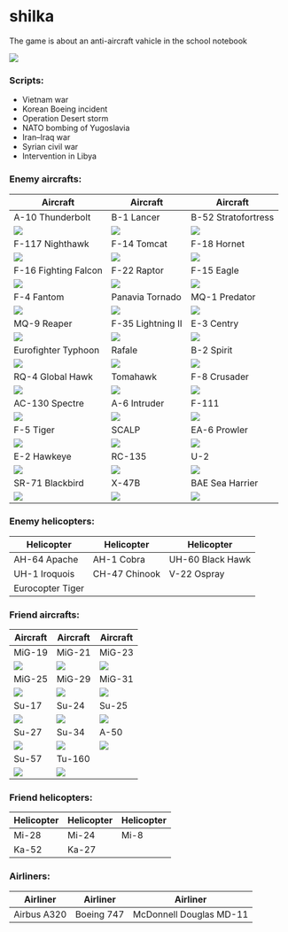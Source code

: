 # shilka
The game is about an anti-aircraft vahicle in the school notebook

![](https://s8.hostingkartinok.com/uploads/images/2018/06/e4b2be354e64b30273c7896a3671ecb2.png)

### Scripts:
- Vietnam war
- Korean Boeing incident
- Operation Desert storm
- NATO bombing of Yugoslavia
- Iran–Iraq war
- Syrian civil war
- Intervention in Libya


### Enemy aircrafts:

| Aircraft | Aircraft | Aircraft |
| ------------- | ------------- | ------------- |
| A-10 Thunderbolt | B-1 Lancer | B-52 Stratofortress |
| ![](https://s8.hostingkartinok.com/uploads/images/2018/08/89e0825468f03a173201d047ebc4f1bc.png) | ![](https://s8.hostingkartinok.com/uploads/images/2018/08/a738aa6bcb29197aed59eb9b1eaf235a.png) | ![](https://s8.hostingkartinok.com/uploads/images/2018/08/93203e95ea64ba310510b9f80bcd5fe7.png) |
| F-117 Nighthawk | F-14 Tomcat | F-18 Hornet |
| ![](https://s8.hostingkartinok.com/uploads/images/2018/08/d74f68c6194011ad3d17e89e6305a120.png) | ![](https://s8.hostingkartinok.com/uploads/images/2018/08/a3438b5bbccd92d505e7c86cf5a55ed9.png) | ![](https://s8.hostingkartinok.com/uploads/images/2018/08/b6f15559fa70c52a36782d45106804ff.png) |
| F-16 Fighting Falcon | F-22 Raptor | F-15 Eagle |
| ![](https://s8.hostingkartinok.com/uploads/images/2018/08/cc8533b9472efb2cfb382c5854f7a133.png) | ![](https://s8.hostingkartinok.com/uploads/images/2018/08/7478a2f7ae1a9c58c1ef19f0cda45474.png) | ![](https://s8.hostingkartinok.com/uploads/images/2018/08/b5efc0bdcc5832c6734265c6988df50c.png) |
| F-4 Fantom | Panavia Tornado |MQ-1 Predator |
| ![](https://s8.hostingkartinok.com/uploads/images/2018/08/42a8fd8759d23cf0a9c448ea30dfe482.png) | ![](https://s8.hostingkartinok.com/uploads/images/2018/08/1e148c553a5994b190f27365db86c571.png) | ![](https://s8.hostingkartinok.com/uploads/images/2018/08/b4dfa55748ee2cebce83b53ad49bbe64.png) |
| MQ-9 Reaper | F-35 Lightning II | E-3 Centry |
| ![](https://s8.hostingkartinok.com/uploads/images/2018/08/79554bdd1c63650d346aec018cbd352a.png) | ![](https://s8.hostingkartinok.com/uploads/images/2018/08/25a19ce45e30444eb734da1d75ed65d0.png) | ![](https://s8.hostingkartinok.com/uploads/images/2018/08/3bdb032ae901de811b58ab96e2119537.png) |
| Eurofighter Typhoon | Rafale | B-2 Spirit |
| ![](https://s8.hostingkartinok.com/uploads/images/2018/08/bc690dc37f4466908efa1c0f7f983a99.png) | ![](https://s8.hostingkartinok.com/uploads/images/2018/08/0be51bf342194e864d1788e249ec8387.png) | ![](https://s8.hostingkartinok.com/uploads/images/2018/08/e9419639b843ec096a62b37d3eac4c9d.png) |
| RQ-4 Global Hawk | Tomahawk | F-8 Crusader |
| ![](https://s8.hostingkartinok.com/uploads/images/2018/08/b828381147909126688cc0b1041a5949.png) | ![](https://s8.hostingkartinok.com/uploads/images/2018/08/41708848593eb37abc4607b801840540.png) | ![](https://s8.hostingkartinok.com/uploads/images/2018/08/606dfc5f6d45554e901ab71eb7436794.png) |
| AC-130 Spectre | A-6 Intruder | F-111 |
| ![](https://s8.hostingkartinok.com/uploads/images/2018/08/13c127c02f3ce40354d358049d2c5837.png) | ![](https://s8.hostingkartinok.com/uploads/images/2018/08/58274eda8414cee07d093e243c93b1e6.png) | ![](https://s8.hostingkartinok.com/uploads/images/2018/08/055ecf49313f1af082f41953fb0f1c00.png) |
| F-5 Tiger | SCALP | EA-6 Prowler |
| ![](https://s8.hostingkartinok.com/uploads/images/2018/08/f1e0b2b7777669e50d54223ba8a732c2.png) | ![](https://s8.hostingkartinok.com/uploads/images/2018/08/03c3dfc1a8da3e71876382935e72a5e8.png) | ![](https://s8.hostingkartinok.com/uploads/images/2018/08/43a23dd94f2573d408a5736e418f0e8d.png) |
| E-2 Hawkeye | RC-135 | U-2 |
| ![](https://s8.hostingkartinok.com/uploads/images/2018/08/279089110712938192c139cf96811a15.png) | ![](https://s8.hostingkartinok.com/uploads/images/2018/08/e802f1e02a0825912b2f9135c6545d88.png) | ![](https://s8.hostingkartinok.com/uploads/images/2018/08/17525b40c0a59893b0f5f0ab9b2faca7.png) |
| SR-71 Blackbird | X-47B | BAE Sea Harrier |
| ![](https://s8.hostingkartinok.com/uploads/images/2018/08/a229a7a7d0219310e480f296ffec4b36.png) | ![](https://s8.hostingkartinok.com/uploads/images/2018/08/8a24e873b0f6f3a55728446f514e681f.png) | ![](https://s8.hostingkartinok.com/uploads/images/2018/08/aac2609c2748ed4dc9dfd572c8e7fdc8.png) |

### Enemy helicopters:

| Helicopter | Helicopter | Helicopter |
| ------------- | ------------- | ------------- |
| AH-64 Apache | AH-1 Cobra | UH-60 Black Hawk |
| UH-1 Iroquois | CH-47 Chinook | V-22 Ospray |
| Eurocopter Tiger | | |

### Friend aircrafts:

| Aircraft | Aircraft | Aircraft |
| ------------- | ------------- | ------------- |
| MiG-19 | MiG-21 | MiG-23 |
| ![](https://s8.hostingkartinok.com/uploads/images/2018/08/4cdb83c7af4f4aa2974c0380cb3f5823.png) | ![](https://s8.hostingkartinok.com/uploads/images/2018/08/f9c1e56c49ac9e1b5e26a860a0c9be3f.png) | ![](https://s8.hostingkartinok.com/uploads/images/2018/08/480ea1e84b4d4532a52b5703951b4dd5.png) |
| MiG-25 | MiG-29 | MiG-31 |
| ![](https://s8.hostingkartinok.com/uploads/images/2018/08/6bb87f36c451f063e9be54435abe804d.png) | ![](https://s8.hostingkartinok.com/uploads/images/2018/08/508a8a7be97b6eb9ad090edb6e71027a.png) | ![](https://s8.hostingkartinok.com/uploads/images/2018/08/5c61ceb8afca40a5ed8a6ede61c2e02e.png) |
| Su-17 | Su-24 | Su-25 |
| ![](https://s8.hostingkartinok.com/uploads/images/2018/08/b5c92e40a3f1758805142c38f25e5f0d.png) | ![](https://s8.hostingkartinok.com/uploads/images/2018/08/507d466224048ce82bc432baba502944.png) | ![](https://s8.hostingkartinok.com/uploads/images/2018/08/f6ec74eb664d8b61a9ce9c354f40d26e.png) |
| Su-27 | Su-34 | A-50 |
| ![](https://s8.hostingkartinok.com/uploads/images/2018/08/507332f3b88dc1fc7ddc96881948fc79.png) | ![](https://s8.hostingkartinok.com/uploads/images/2018/08/aa79d1911fbb4a33dcc887a3eadc84b8.png) | ![](https://s8.hostingkartinok.com/uploads/images/2018/08/dfdacda7ed509f039fe509adc1bb40c2.png) |
| Su-57 | Tu-160 | |
| ![](https://s8.hostingkartinok.com/uploads/images/2018/08/a16d371839cf5a6f2f46d8dec2e0fc9e.png) |  ![](https://s8.hostingkartinok.com/uploads/images/2018/08/b1f5c0b39a7ede1bc7c2a485548f961f.png) | |

### Friend helicopters:

| Helicopter | Helicopter | Helicopter |
| ------------- | ------------- | ------------- |
| Mi-28 | Mi-24 | Mi-8 |
| Ka-52 | Ka-27 | |

### Airliners:

| Airliner | Airliner | Airliner |
| ------------- | ------------- | ------------- |
| Аirbus A320 | Boeing 747 | McDonnell Douglas MD-11 |
